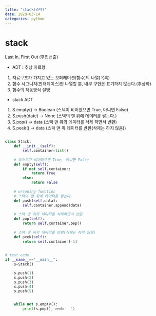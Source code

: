 ```yaml
---
title: "stack(스택)"
date: 2020-03-14
categories: python
---
```


# stack
Last In, First Out (후입선출)

* ADT : 추상 자료형
1. 자료구조가 가지고 있는 오퍼레이션(함수)의 나열(목록)
2. 함수 시그니처(인터페이스)만 나열할 뿐, 내부 구현은 표기하지 않는다.(추상화)
3. 함수의 작동방식 설명


* stack ADT
1. S.empty() -> Boolean (스택이 비어있으면 True, 아니면 False)
2. S.push(date) -> None (스택의 맨 위에 데이터를 쌓는다.)
3. S.pop() -> data (스택 맨 위의 데이터를 삭제 하면서 반환)
4. S.peek() -> data (스택 맨 위 데이터를 반환(삭제는 하지 않음))


```python

class Stack:
    def __init__(self):
        self.container=list()
		
    # 리스트가 비어있으면 True, 아니면 False
    def empty(self):
        if not self.container:
            return True
        else:
            return False
	
    # wrapping function
    # 스택의 맨 위에 데이터를 쌓는다.
    def push(self,data):
        self.container.append(data)
	
    # 스택 맨 위의 데이터를 삭제하면서 반환
    def pop(self):
        return self.container.pop()
		
    # 스택 맨 위의 데이터를 반환(삭제는 하지 않음)
    def peek(self):
        return self.container[-1]
		
		
# test code		
if __name__=="__main__":
    s=Stack()

    s.push(1)
    s.push(2)
    s.push(3)
    s.push(4)
    s.push(5)


    while not s.empty():
        print(s.pop(), end='  ')
```
